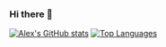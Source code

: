 ### Hi there 👋

[![Alex's GitHub stats](https://github-readme-stats.vercel.app/api?username=alexgtl)](https://github.com/alexgtl/github-readme-stats)
[![Top Languages](https://github-readme-stats.vercel.app/api/top-langs/?username=alexgtl)](https://github.com/alexgtl/github-readme-stats)


<!--
**alexgtl/alexgtl** is a ✨ _special_ ✨ repository because its `README.md` (this file) appears on your GitHub profile.

Here are some ideas to get you started:

- 🔭 I’m currently working on ...
- 🌱 I’m currently learning ...
- 👯 I’m looking to collaborate on ...
- 🤔 I’m looking for help with ...
- 💬 Ask me about ...
- 📫 How to reach me: ...
- 😄 Pronouns: ...
- ⚡ Fun fact: ...
-->
